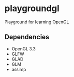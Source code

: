 # playgroundgl
Playground for learning OpenGL

## Dependencies
- OpenGL 3.3
- GLFW
- GLAD
- GLM
- assimp